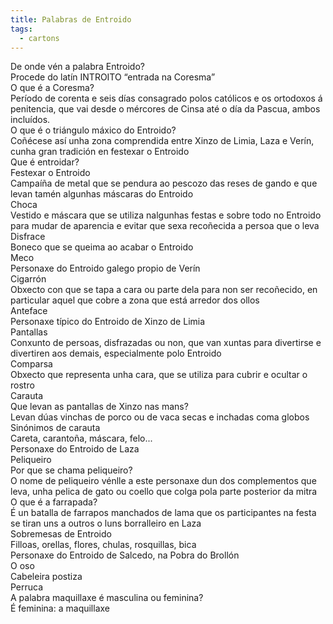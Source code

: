```yaml
---
title: Palabras de Entroido
tags:
  - cartons
---
```


<e-card color="1">
  <div>De onde vén a palabra Entroido?</div>
  <div>Procede do latín INTROITO “entrada na Coresma”</div>
</e-card>

<e-card color="5">
  <div>O que é a Coresma?</div>
  <div>Período de corenta e seis días consagrado polos católicos e os ortodoxos á penitencia, que vai desde o mércores de Cinsa até o día da Pascua, ambos incluídos. </div>
</e-card>

<e-card color="7">
  <div>O que é o triángulo máxico do Entroido?</div>
  <div>Coñécese así unha zona comprendida entre Xinzo de Limia, Laza e Verín, cunha gran tradición en festexar o Entroido</div>
</e-card>

<e-card color="10">
  <div>Que é entroidar?</div>
  <div>Festexar o Entroido</div>
</e-card>

<e-card color="2">
  <div>Campaíña de metal que se pendura ao pescozo das reses de gando e que levan tamén algunhas máscaras do Entroido</div>
  <div>Choca</div>
</e-card>

<e-card color="3">
  <div>Vestido e máscara que se utiliza nalgunhas festas e sobre todo no Entroido para mudar de aparencia e evitar que sexa recoñecida a persoa que o leva</div>
  <div>Disfrace</div>
</e-card>

<e-card color="4">
  <div>Boneco que se queima ao acabar o Entroido</div>
  <div>Meco</div>
</e-card>

<e-card color="5">
  <div>Personaxe do Entroido galego propio de Verín</div>
  <div>Cigarrón</div>
</e-card>

<e-card color="6">
  <div>Obxecto con que se tapa a cara ou parte dela para non ser recoñecido, en particular aquel que cobre a zona que está arredor dos ollos</div>
  <div>Anteface</div>
</e-card>

<e-card color="7">
  <div>Personaxe típico do Entroido de Xinzo de Limia</div>
  <div>Pantallas</div>
</e-card>

<e-card color="8">
  <div>Conxunto de persoas, disfrazadas ou non, que van xuntas para divertirse e divertiren aos demais, especialmente polo Entroido</div>
  <div>Comparsa</div>
</e-card>

<e-card color="6">
  <div>Obxecto que representa unha cara, que se utiliza para cubrir e ocultar o rostro</div>
  <div>Carauta</div>
</e-card>

<e-card color="9">
  <div>Que levan as pantallas de Xinzo nas mans?</div>
  <div>Levan dúas vinchas de porco ou de vaca secas e inchadas coma globos</div>
</e-card>

<e-card color="10">
  <div>Sinónimos de carauta</div>
  <div>Careta, carantoña, máscara, felo...</div>
</e-card>

<e-card color="1">
  <div>Personaxe do Entroido de Laza</div>
  <div>Peliqueiro</div>
</e-card>

<e-card color="2">
  <div>Por que se chama peliqueiro?</div>
  <div>O nome de peliqueiro vénlle a este personaxe dun dos complementos que leva, unha pelica de gato ou coello que colga pola parte posterior da mitra</div>
</e-card>

<e-card color="7">
  <div>O que é a farrapada?</div>
  <div>É un batalla de farrapos manchados de lama que os participantes na festa se tiran uns a outros o luns borralleiro en Laza</div>
</e-card>

<e-card color="1">
  <div>Sobremesas de Entroido</div>
  <div>Filloas, orellas, flores, chulas, rosquillas, bica</div>
</e-card>

<e-card color="5">
  <div>Personaxe do Entroido de Salcedo, na Pobra do Brollón</div>
  <div>O oso</div>
</e-card>

<e-card color="10">
  <div>Cabeleira postiza</div>
  <div>Perruca</div>
</e-card>

<e-card color="1">
  <div>A palabra maquillaxe é masculina ou feminina?</div>
  <div>É feminina: a maquillaxe</div>
</e-card>
